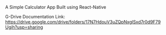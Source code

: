 A Simple Calculator App Built using React-Native

G-Drive Documentation Link:
https://drive.google.com/drive/folders/17N7HdouV3uZQpNxglSxd7r0d9F79Ugih?usp=sharing